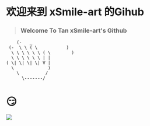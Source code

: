 # 欢迎来到 xSmile-art 的Gihub

> ### Welcome To Tan xSmile-art's Github

```
    (-   _
 (-  \ \ ( \           )
  \ \ \ \ \ \ ( \        )
  \ \ \ \ \ \ | |
( \| \| \| \| V |
  \             )
    \          /
      \-------/
```
# 😏
![](https://github-readme-stats.vercel.app/api?username=mayandev)
